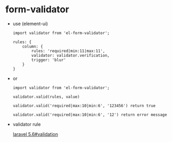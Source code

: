 # form-validator

* use (element-ui)

    ```
    import validator from 'el-form-validator';
    
    rules: {
        column: {
            rules: 'required|min:11|max:11',
            validator: validator.verification,
            trigger: 'blur'
        }
    }
    ```
    
* or
    
    ```
    import validator from 'el-form-validator';
    
    validator.valid(rules, value)
    
    validator.valid('required|max:10|min:6', '123456') return true
    
    validator.valid('required|max:10|min:6', '12') return error message
    ```
    
* validator rule
    
    [laravel 5.6#validation](https://learnku.com/docs/laravel/5.6/validation/1372#c58a91)